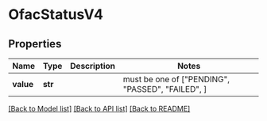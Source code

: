 # OfacStatusV4


## Properties
Name | Type | Description | Notes
------------ | ------------- | ------------- | -------------
**value** | **str** |  |  must be one of ["PENDING", "PASSED", "FAILED", ]

[[Back to Model list]](../README.md#documentation-for-models) [[Back to API list]](../README.md#documentation-for-api-endpoints) [[Back to README]](../README.md)


